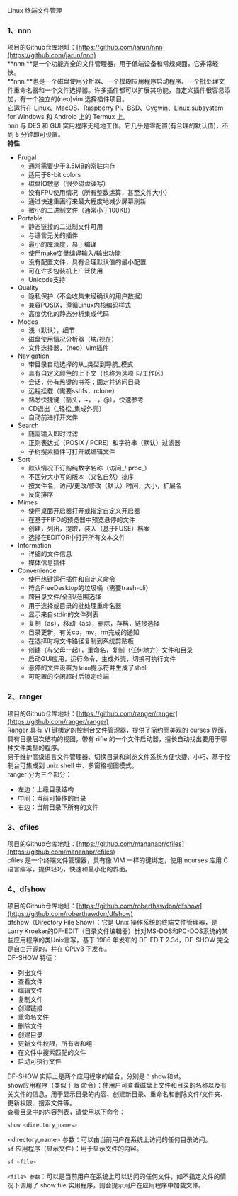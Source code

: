 Linux 终端文件管理
<a name="4fD5J"></a>
### 1、nnn
项目的Github仓库地址：[https://github.com/jarun/nnn](https://github.com/jarun/nnn)<br />**nnn **是一个功能齐全的文件管理器，用于低端设备和常规桌面，它非常轻快。<br />**nnn **也是一个磁盘使用分析器、一个模糊应用程序启动程序、一个批处理文件重命名器和一个文件选择器。许多插件都可以扩展其功能，自定义插件很容易添加，有一个独立的(neo)vim 选择插件项目。<br />它运行在 Linux、MacOS、Raspberry PI、BSD、Cygwin、Linux subsystem for Windows 和 Android 上的 Termux 上。<br />nnn 与 DES 和 GUI 实用程序无缝地工作。它几乎是零配置(有合理的默认值)，不到 5 分钟即可设置。<br />**特性**

- Frugal
   - 通常需要少于3.5MB的常驻内存
   - 适用于8-bit colors
   - 磁盘IO敏感（很少磁盘读写）
   - 没有FPU使用情况（所有整数运算，甚至文件大小）
   - 通过快速重画行来最大程度地减少屏幕刷新
   - 微小的二进制文件（通常小于100KB）
- Portable
   - 静态链接的二进制文件可用
   - 与语言无关的插件
   - 最小的库深度，易于编译
   - 使用make变量编译输入/输出功能
   - 没有配置文件，具有合理默认值的最小配置
   - 可在许多包装机上广泛使用
   - Unicode支持
- Quality
   - 隐私保护（不会收集未经确认的用户数据）
   - 兼容POSIX，遵循Linux内核编码样式
   - 高度优化的静态分析集成代码
- Modes
   - 浅（默认），细节
   - 磁盘使用情况分析器（块/视在）
   - 文件选择器，（neo）vim插件
- Navigation
   - 带目录自动选择的从_类型到导航_模式
   - 具有自定义颜色的上下文（也称为选项卡/工作区）
   - 会话，带有热键的书签；固定并访问目录
   - 远程挂载（需要sshfs，rclone）
   - 熟悉快捷键（箭头，~，-，@），快速参考
   - CD退出（_轻松_集成外壳）
   - 自动前进打开文件
- Search
   - 随需输入即时过滤
   - 正则表达式（POSIX / PCRE）和字符串（默认）过滤器
   - 子树搜索插件可打开或编辑文件
- Sort
   - 默认情况下订购纯数字名称（访问_/ proc_）
   - 不区分大小写的版本（又名自然）排序
   - 按文件名，访问/更改/修改（默认）时间，大小，扩展名
   - 反向排序
- Mimes
   - 使用桌面开启器打开或指定自定义开启器
   - 在基于FIFO的预览器中预览悬停的文件
   - 创建，列出，提取，装入（基于FUSE）档案
   - 选择在EDITOR中打开所有文本文件
- Information
   - 详细的文件信息
   - 媒体信息插件
- Convenience
   - 使用热键运行插件和自定义命令
   - 符合FreeDesktop的垃圾桶（需要trash-cli）
   - 跨目录文件/全部/范围选择
   - 用于选择或目录的批处理重命名器
   - 显示来自stdin的文件列表
   - 复制（as），移动（as），删除，存档，链接选择
   - 目录更新，有关cp，mv，rm完成的通知
   - 在选择时将文件路径复制到系统剪贴板
   - 创建（与父母一起），重命名，复制（任何地方）文件和目录
   - 启动GUI应用，运行命令，生成外壳，切换可执行文件
   - 悬停的文件设置为`$nnn`提示符并生成了shell
   - 可配置的空闲超时后锁定终端
<a name="kt99k"></a>
### 2、ranger
项目的Github仓库地址：[https://github.com/ranger/ranger](https://github.com/ranger/ranger)<br />Ranger 具有 VI 键绑定的控制台文件管理器，提供了简约而美观的 curses 界面，具有目录层次结构的视图，带有 rifle 的一个文件启动器，擅长自动找出要用于哪种文件类型的程序。<br />易于维护高级语言文件管理器、切换目录和浏览文件系统方便快捷、小巧、基于控制台可集成到 unix shell 中、多窗格视图模式。<br />ranger 分为三个部分：

- 左边：上级目录结构
- 中间：当前可操作的目录
- 右边：当前目录下所有的文件
<a name="4N7cX"></a>
### 3、cfiles
项目的Github仓库地址：[https://github.com/mananapr/cfiles](https://github.com/mananapr/cfiles)<br />cfiles 是一个终端文件管理器，具有像 VIM 一样的键绑定，使用 ncurses 库用 C 语言编写，提供轻巧，快速和最小化的界面。
<a name="Hfv23"></a>
### 4、dfshow
项目的Github仓库地址：[https://github.com/roberthawdon/dfshow](https://github.com/roberthawdon/dfshow)<br />dfshow（Directory File Show）：它是 Unix 操作系统的终端文件管理器，是Larry Kroeker的DF-EDIT（目录文件编辑器）针对MS-DOS和PC-DOS系统的某些应用程序的类Unix重写，基于 1986 年发布的 DF-EDIT 2.3d，DF-SHOW 完全是自由开源的，并在 GPLv3 下发布。<br />DF-SHOW 特征：

- 列出文件
- 查看文件
- 编辑文件
- 复制文件
- 创建链接
- 重命名文件
- 删除文件
- 创建目录
- 更新文件权限，所有者和组
- 在文件中搜索匹配的文件
- 启动可执行文件

DF-SHOW 实际上是两个应用程序的结合，分别是：show和sf。<br />show应用程序（类似于 ls 命令）：使用户可查看磁盘上文件和目录的名称以及有关文件的信息，用于显示目录的内容、创建新目录、重命名和删除文件/文件夹、更新权限、搜索文件等。<br />查看目录中的内容列表，请使用以下命令：
```bash
show <directory_names>
```
<directory_name> 参数：可以由当前用户在系统上访问的任何目录访问。<br />`sf` 应用程序（显示文件）：用于显示文件的内容。
```bash
sf <file>
```
`<file> 参数`：可以是当前用户在系统上可以访问的任何文件，如不指定文件的情况下调用了 show file 实用程序，则会提示用户在应用程序中加载文件。
